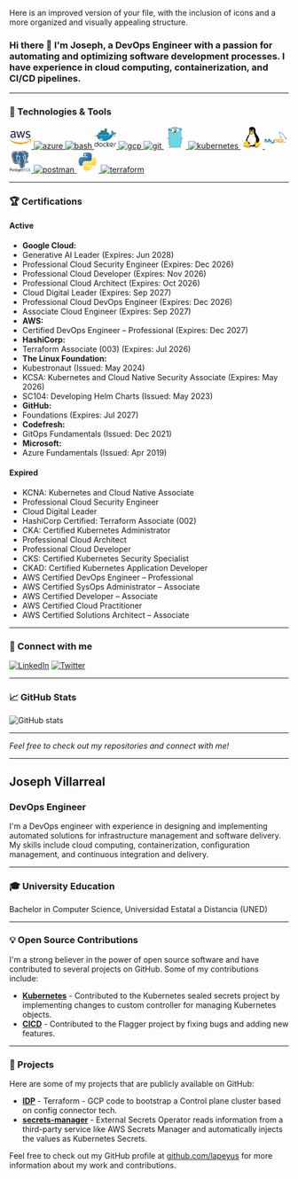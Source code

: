 Here is an improved version of your file, with the inclusion of icons and a more organized and visually appealing structure. 

 ### Hi there 👋 I'm Joseph, a DevOps Engineer with a passion for automating and optimizing software development processes. I have experience in cloud computing, containerization, and CI/CD pipelines. 

 --- 

 ### 🔧 Technologies & Tools 

 <p align="left"> 
 <a href="https://aws.amazon.com" target="_blank" rel="noreferrer"> <img src="https://raw.githubusercontent.com/devicons/devicon/master/icons/amazonwebservices/amazonwebservices-original-wordmark.svg" alt="aws" width="40" height="40"/> </a> 
 <a href="https://azure.microsoft.com/en-in/" target="_blank" rel="noreferrer"> <img src="https://www.vectorlogo.zone/logos/microsoft_azure/microsoft_azure-icon.svg" alt="azure" width="40" height="40"/> </a> 
 <a href="https://www.gnu.org/software/bash/" target="_blank" rel="noreferrer"> <img src="https://www.vectorlogo.zone/logos/gnu_bash/gnu_bash-icon.svg" alt="bash" width="40" height="40"/> </a> 
 <a href="https://www.docker.com/" target="_blank" rel="noreferrer"> <img src="https://raw.githubusercontent.com/devicons/devicon/master/icons/docker/docker-original-wordmark.svg" alt="docker" width="40" height="40"/> </a> 
 <a href="https://cloud.google.com" target="_blank" rel="noreferrer"> <img src="https://www.vectorlogo.zone/logos/google_cloud/google_cloud-icon.svg" alt="gcp" width="40" height="40"/> </a> 
 <a href="https://git-scm.com/" target="_blank" rel="noreferrer"> <img src="https://www.vectorlogo.zone/logos/git-scm/git-scm-icon.svg" alt="git" width="40" height="40"/> </a> 
 <a href="https://golang.org" target="_blank" rel="noreferrer"> <img src="https://raw.githubusercontent.com/devicons/devicon/master/icons/go/go-original.svg" alt="go" width="40" height="40"/> </a> 
 <a href="https://kubernetes.io" target="_blank" rel="noreferrer"> <img src="https://www.vectorlogo.zone/logos/kubernetes/kubernetes-icon.svg" alt="kubernetes" width="40" height="40"/> </a> 
 <a href="https://www.linux.org/" target="_blank" rel="noreferrer"> <img src="https://raw.githubusercontent.com/devicons/devicon/master/icons/linux/linux-original.svg" alt="linux" width="40" height="40"/> </a> 
 <a href="https://www.mysql.com/" target="_blank" rel="noreferrer"> <img src="https://raw.githubusercontent.com/devicons/devicon/master/icons/mysql/mysql-original-wordmark.svg" alt="mysql" width="40" height="40"/> </a> 
 <a href="https://www.postgresql.org" target="_blank" rel="noreferrer"> <img src="https://raw.githubusercontent.com/devicons/devicon/master/icons/postgresql/postgresql-original-wordmark.svg" alt="postgresql" width="40" height="40"/> </a> 
 <a href="https://postman.com" target="_blank" rel="noreferrer"> <img src="https://www.vectorlogo.zone/logos/getpostman/getpostman-icon.svg" alt="postman" width="40" height="40"/> </a> 
 <a href="https://www.python.org" target="_blank" rel="noreferrer"> <img src="https://raw.githubusercontent.com/devicons/devicon/master/icons/python/python-original.svg" alt="python" width="40" height="40"/> </a> 
 <a href="https://www.terraform.io" target="_blank" rel="noreferrer"> <img src="https://www.vectorlogo.zone/logos/terraformio/terraformio-icon.svg" alt="terraform" width="40" height="40"/> </a> 
 </p> 

 --- 

 ### 🏆 Certifications 

 #### Active 
 *   **Google Cloud:** 
  *   Generative AI Leader (Expires: Jun 2028) 
  *   Professional Cloud Security Engineer (Expires: Dec 2026) 
  *   Professional Cloud Developer (Expires: Nov 2026) 
  *   Professional Cloud Architect (Expires: Oct 2026) 
  *   Cloud Digital Leader (Expires: Sep 2027) 
  *   Professional Cloud DevOps Engineer (Expires: Dec 2026) 
  *   Associate Cloud Engineer (Expires: Sep 2027) 
 *   **AWS:** 
  *   Certified DevOps Engineer – Professional (Expires: Dec 2027) 
 *   **HashiCorp:** 
  *   Terraform Associate (003) (Expires: Jul 2026) 
 *   **The Linux Foundation:** 
  *   Kubestronaut (Issued: May 2024) 
  *   KCSA: Kubernetes and Cloud Native Security Associate (Expires: May 2026) 
  *   SC104: Developing Helm Charts (Issued: May 2023) 
 *   **GitHub:** 
  *   Foundations (Expires: Jul 2027) 
 *   **Codefresh:** 
  *   GitOps Fundamentals (Issued: Dec 2021) 
 *   **Microsoft:** 
  *   Azure Fundamentals (Issued: Apr 2019) 

 #### Expired 
 *   KCNA: Kubernetes and Cloud Native Associate 
 *   Professional Cloud Security Engineer 
 *   Cloud Digital Leader 
 *   HashiCorp Certified: Terraform Associate (002) 
 *   CKA: Certified Kubernetes Administrator 
 *   Professional Cloud Architect 
 *   Professional Cloud Developer 
 *   CKS: Certified Kubernetes Security Specialist 
 *   CKAD: Certified Kubernetes Application Developer 
 *   AWS Certified DevOps Engineer – Professional 
 *   AWS Certified SysOps Administrator – Associate 
 *   AWS Certified Developer – Associate 
 *   AWS Certified Cloud Practitioner 
 *   AWS Certified Solutions Architect – Associate 

 --- 

 ### 🔗 Connect with me 

 [![LinkedIn](https://img.shields.io/badge/LinkedIn-%230077B5.svg?style=for-the-badge&logo=linkedin&logoColor=white)](https://www.linkedin.com/in/joseph-villarreal-lopez-20360b119/) 
 [![Twitter](https://img.shields.io/badge/Twitter-%231DA1F2.svg?style=for-the-badge&logo=twitter&logoColor=white)](https://twitter.com/lapeyus) 

 --- 

 ### 📈 GitHub Stats 

 ![GitHub stats](https://github-readme-stats.vercel.app/api?username=lapeyus&show_icons=true&theme=radical) 

 --- 

 *Feel free to check out my repositories and connect with me!* 

 --- 

 ## Joseph Villarreal 
 ### DevOps Engineer 

 I'm a DevOps engineer with experience in designing and implementing automated solutions for infrastructure management and software delivery. My skills include cloud computing, containerization, configuration management, and continuous integration and delivery. 

 --- 

 ### 🎓 University Education 

 Bachelor in Computer Science, Universidad Estatal a Distancia (UNED) 

 --- 

 ### 💡 Open Source Contributions 

 I'm a strong believer in the power of open source software and have contributed to several projects on GitHub. Some of my contributions include: 

 *   **[Kubernetes](https://github.com/Lapeyus/sealed-secrets)** - Contributed to the Kubernetes sealed secrets project by implementing changes to custom controller for managing Kubernetes objects. 
 *   **[CICD](https://github.com/Lapeyus/flagger)** - Contributed to the Flagger project by fixing bugs and adding new features. 

 --- 

 ### 🚀 Projects 

 Here are some of my projects that are publicly available on GitHub: 

 *   **[IDP](https://github.com/Lapeyus/IDP)** - Terraform - GCP code to bootstrap a Control plane cluster based on config connector tech. 
 *   **[secrets-manager](https://github.com/Lapeyus/secrets-manager)** - External Secrets Operator reads information from a third-party service like AWS Secrets Manager and automatically injects the values as Kubernetes Secrets. 

 Feel free to check out my GitHub profile at [github.com/lapeyus](https://github.com/lapeyus) for more information about my work and contributions.
